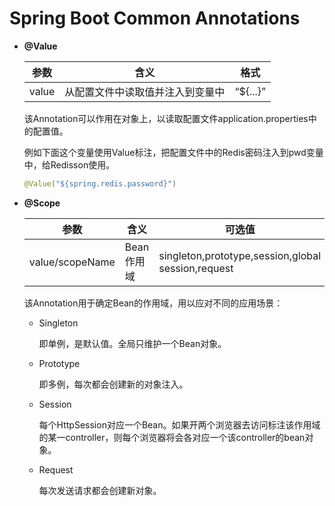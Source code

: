 # Spring Boot Common Annotations

+ **@Value**

  | 参数  | 含义                             | 格式     |
  | ----- | -------------------------------- | -------- |
  | value | 从配置文件中读取值并注入到变量中 | “${...}” |

  该Annotation可以作用在对象上，以读取配置文件application.properties中的配置值。

  例如下面这个变量使用Value标注，把配置文件中的Redis密码注入到pwd变量中，给Redisson使用。

  ```java
  @Value("${spring.redis.password}")
  ```

+ **@Scope**

    | 参数            | 含义       | 可选值                                             |
    | --------------- | ---------- | -------------------------------------------------- |
    | value/scopeName | Bean作用域 | singleton,prototype,session,global session,request |
    
    该Annotation用于确定Bean的作用域，用以应对不同的应用场景：
    
    + Singleton
    
      即单例，是默认值。全局只维护一个Bean对象。
    
    + Prototype
    
      即多例，每次都会创建新的对象注入。
    
    + Session
    
      每个HttpSession对应一个Bean。如果开两个浏览器去访问标注该作用域的某一controller，则每个浏览器将会各对应一个该controller的bean对象。
    
    + Request
    
      每次发送请求都会创建新对象。

